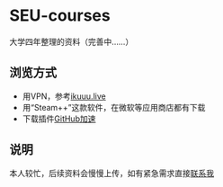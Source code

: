 # SEU-courses
大学四年整理的资料（完善中……）
## 浏览方式
- 用VPN，参考[ikuuu.live](https://ikuuu.dev/user)
- 用“Steam++”这款软件，在微软等应用商店都有下载
- 下载插件[GitHub加速](https://chrome.zzzmh.cn/info/ffjjnphohkfckeplcjflmgneebafggej)
## 说明
本人较忙，后续资料会慢慢上传，如有紧急需求直接[联系我](1443938036@qq.com)
